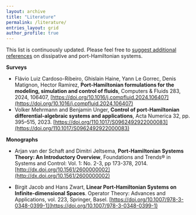 ```yaml
---
layout: archive
title: "Literature"
permalink: /literature/
entries_layout: grid
author_profile: true 
---
```



This list is continuously updated. Please feel free to [suggest additional references](mailto:gernandt@uni-wuppertal.de) on dissipative and port-Hamiltonian systems.

  
**Surveys**

- Flávio Luiz Cardoso-Ribeiro, Ghislain Haine, Yann Le Gorrec, Denis Matignon, Hector Ramirez,
**Port-Hamiltonian formulations for the modeling, simulation and control of fluids**, Computers & Fluids 283, 2024, 106407,
[https://doi.org/10.1016/j.compfluid.2024.106407](https://doi.org/10.1016/j.compfluid.2024.106407)
- Volker Mehrmann and Benjamin Unger, **Control of port-Hamiltonian differential-algebraic systems and applications**, Acta Numerica 32, pp. 395–515, 2023. [https://doi.org/110.1017/S0962492922000083](https://doi.org/110.1017/S0962492922000083)

**Monographs**

- Arjan van der Schaft and Dimitri Jeltsema, **Port-Hamiltonian Systems Theory: An Introductory Overview**, Foundations and Trends® in Systems and Control: Vol. 1: No. 2-3, pp 173-378, 2014. [http://dx.doi.org/10.1561/2600000002](http://dx.doi.org/10.1561/2600000002)

- Birgit Jacob and Hans Zwart, **Linear Port-Hamiltonian Systems on Infinite-dimensional Spaces**. Operator Theory: Advances and Applications, vol. 223, Springer, Basel. [https://doi.org/10.1007/978-3-0348-0399-1](https://doi.org/10.1007/978-3-0348-0399-1)

